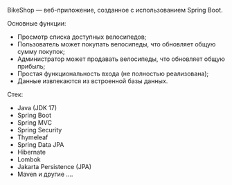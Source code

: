 BikeShop — веб-приложение, созданное с использованием Spring Boot.

Основные функции:

- Просмотр списка доступных велосипедов;
- Пользователь может покупать велосипеды, что обновляет общую сумму покупок;
- Администратор может продавать велосипеды, что обновляет общую прибыль;
- Простая функциональность входа (не полностью реализована);
- Данные извлекаются из встроенной базы данных.

Стек:

- Java (JDK 17)
- Spring Boot
- Spring MVC
- Spring Security
- Thymeleaf
- Spring Data JPA
- Hibernate
- Lombok
- Jakarta Persistence (JPA)
- Maven и другие ....
